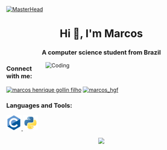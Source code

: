[![MasterHead](https://static.pingcap.com/files/2022/12/05072707/chatGPT-GitHub-banner.jpg)]()
<h1 align="center">Hi 👋, I'm Marcos</h1>
<h3 align="center">A computer science student from Brazil</h3>
<img align="right" alt="Coding" width="400" src="https://media.tenor.com/qJ5evVs-_uUAAAAC/coding.gif">

<h3 align="left">Connect with me:</h3>
<p align="left">
<a href="https://linkedin.com/in/marcos-henrique-gollin-filho-917721245" target="blank"><img align="center" src="https://raw.githubusercontent.com/rahuldkjain/github-profile-readme-generator/master/src/images/icons/Social/linked-in-alt.svg" alt="marcos henrique gollin filho" height="30" width="40" /></a>
<a href="https://www.leetcode.com/marcos_hgf" target="blank"><img align="center" src="https://raw.githubusercontent.com/rahuldkjain/github-profile-readme-generator/master/src/images/icons/Social/leet-code.svg" alt="marcos_hgf" height="30" width="40" /></a>
</p>

<h3 align="left">Languages and Tools:</h3>
<p align="left"> <a href="https://www.cprogramming.com/" target="_blank" rel="noreferrer"> <img src="https://raw.githubusercontent.com/devicons/devicon/master/icons/c/c-original.svg" alt="c" width="40" height="40"/> </a> <a href="https://www.python.org" target="_blank" rel="noreferrer"> <img src="https://raw.githubusercontent.com/devicons/devicon/master/icons/python/python-original.svg" alt="python" width="40" height="40"/> </a> </p>


<p align="center">
  <a href="https://github.com/MarcosHGF">
    <img align="center" src="https://github-readme-stats.vercel.app/api?username=MarcosHGF&theme=tokyonight&show_icons=true&hide_border=true&count_private=true"/>
  </a>
</p>
